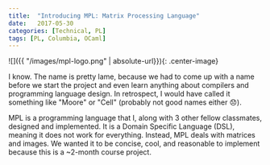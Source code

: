 ```yaml
---
title:  "Introducing MPL: Matrix Processing Language"
date:   2017-05-30
categories: [Technical, PL]
tags: [PL, Columbia, OCaml]
---
```


![]({{ "/images/mpl-logo.png" | absolute-url}}){: .center-image}

I know. The name is pretty lame, because we had to come up with a name before we start the project and even learn anything about compilers and programming language design. In retrospect, I would have called it something like "Moore" or "Cell" (probably not good names either :disappointed:).

MPL is a programming language that I, along with 3 other fellow classmates, designed and implemented. It is a Domain Specific Language (DSL), meaning it does not work for everything. Instead, MPL deals with matrices and images. We wanted it to be concise, cool, and reasonable to implement because this is a ~2-month course project.
